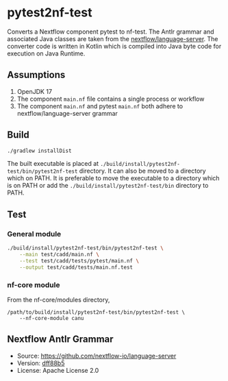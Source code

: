 # pytest2nf-test

Converts a Nextflow component pytest to nf-test. The Antlr grammar and associated Java classes are taken from the [nextflow/language-server](https://github.com/nextflow-io/language-server). The converter code is written in Kotlin which is compiled into Java byte code for execution on Java Runtime.  

## Assumptions

1. OpenJDK 17
2. The component `main.nf` file contains a single process or workflow
3. The component `main.nf` and pytest `main.nf` both adhere to nextflow/language-server grammar

## Build

```bash
./gradlew installDist
```
The built executable is placed at `./build/install/pytest2nf-test/bin/pytest2nf-test` directory. It can also be moved to a directory which on PATH. It is preferable to move the executable to a directory which is on PATH or add the `./build/install/pytest2nf-test/bin` directory to PATH.

## Test

### General module

```bash
./build/install/pytest2nf-test/bin/pytest2nf-test \
    --main test/cadd/main.nf \
    --test test/cadd/tests/pytest/main.nf \
    --output test/cadd/tests/main.nf.test
```

### nf-core module

From the nf-core/modules directory,

```
/path/to/build/install/pytest2nf-test/bin/pytest2nf-test \
    --nf-core-module canu
```

## Nextflow Antlr Grammar

- Source: <https://github.com/nextflow-io/language-server>
- Version: [dff88b5](https://github.com/nextflow-io/language-server/tree/dff88b54e6c753fefd4e9456d5d245b1806ff34c)
- License: Apache License 2.0
